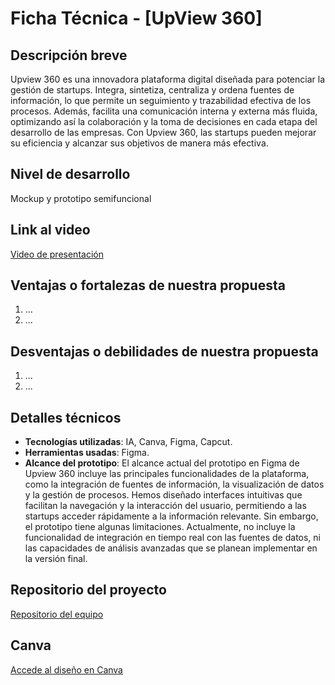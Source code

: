 # Ficha Técnica - [UpView 360]

## Descripción breve
Upview 360 es una innovadora plataforma digital diseñada para potenciar la gestión de startups. Integra, sintetiza, centraliza y ordena fuentes de información, lo que permite un seguimiento y trazabilidad efectiva de los procesos. Además, facilita una comunicación interna y externa más fluida, optimizando así la colaboración y la toma de decisiones en cada etapa del desarrollo de las empresas. Con Upview 360, las startups pueden mejorar su eficiencia y alcanzar sus objetivos de manera más efectiva.


## Nivel de desarrollo
Mockup y prototipo semifuncional

## Link al video
[Video de presentación](URL)

## Ventajas o fortalezas de nuestra propuesta
1. ...
2. ...

## Desventajas o debilidades de nuestra propuesta
1. ...
2. ...

## Detalles técnicos
- **Tecnologías utilizadas**: IA, Canva, Figma, Capcut. 
- **Herramientas usadas**: Figma.
- **Alcance del prototipo**: El alcance actual del prototipo en Figma de Upview 360 incluye las principales funcionalidades de la plataforma, como la integración de fuentes de información, la visualización de datos y la gestión de procesos. Hemos diseñado interfaces intuitivas que facilitan la navegación y la interacción del usuario, permitiendo a las startups acceder rápidamente a la información relevante.
Sin embargo, el prototipo tiene algunas limitaciones. Actualmente, no incluye la funcionalidad de integración en tiempo real con las fuentes de datos, ni las capacidades de análisis avanzadas que se planean implementar en la versión final.

## Repositorio del proyecto
[Repositorio del equipo](https://github.com/davidesco201/Sabana-Hack-2024/tree/main/solutions/Zettabytes)
## Canva
[Accede al diseño en Canva](https://www.canva.com/design/DAGVaWhlYrA/-t1vueW9KvCwtp6QQUGRTw/edit?utm_content=DAGVaWhlYrA&utm_campaign=designshare&utm_medium=link2&utm_source=sharebutton)

